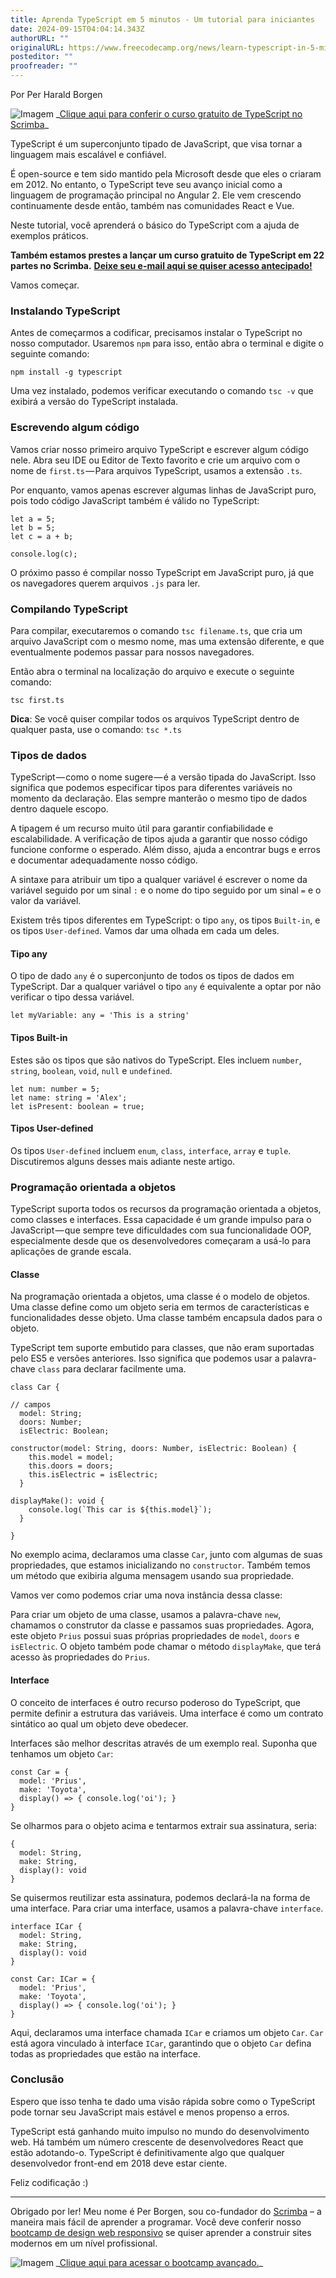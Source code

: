 ```yaml
---
title: Aprenda TypeScript em 5 minutos - Um tutorial para iniciantes
date: 2024-09-15T04:04:14.343Z
authorURL: ""
originalURL: https://www.freecodecamp.org/news/learn-typescript-in-5-minutes-13eda868daeb/
posteditor: ""
proofreader: ""
---
```


Por Per Harald Borgen

<!-- more -->

![Imagem](https://www.freecodecamp.org/news/content/images/2019/06/Screenshot-2019-06-06-at-07.58.51.png) \_[Clique aqui para conferir o curso gratuito de TypeScript no Scrimba][1]\_

TypeScript é um superconjunto tipado de JavaScript, que visa tornar a linguagem mais escalável e confiável.

É open-source e tem sido mantido pela Microsoft desde que eles o criaram em 2012. No entanto, o TypeScript teve seu avanço inicial como a linguagem de programação principal no Angular 2. Ele vem crescendo continuamente desde então, também nas comunidades React e Vue.

Neste tutorial, você aprenderá o básico do TypeScript com a ajuda de exemplos práticos.

**Também estamos prestes a lançar um curso gratuito de TypeScript em 22 partes no Scrimba.** [**Deixe seu e-mail aqui se quiser acesso antecipado!**][2]

Vamos começar.

### Instalando TypeScript

Antes de começarmos a codificar, precisamos instalar o TypeScript no nosso computador. Usaremos `npm` para isso, então abra o terminal e digite o seguinte comando:

```
npm install -g typescript
```

Uma vez instalado, podemos verificar executando o comando `tsc -v` que exibirá a versão do TypeScript instalada.

### Escrevendo algum código

Vamos criar nosso primeiro arquivo TypeScript e escrever algum código nele. Abra seu IDE ou Editor de Texto favorito e crie um arquivo com o nome de `first.ts` — Para arquivos TypeScript, usamos a extensão `.ts`.

Por enquanto, vamos apenas escrever algumas linhas de JavaScript puro, pois todo código JavaScript também é válido no TypeScript:

```
let a = 5; 
let b = 5; 
let c = a + b;

console.log(c);
```

O próximo passo é compilar nosso TypeScript em JavaScript puro, já que os navegadores querem arquivos `.js` para ler.

### Compilando TypeScript

Para compilar, executaremos o comando `tsc filename.ts`, que cria um arquivo JavaScript com o mesmo nome, mas uma extensão diferente, e que eventualmente podemos passar para nossos navegadores.

Então abra o terminal na localização do arquivo e execute o seguinte comando:

```
tsc first.ts
```

**Dica**: Se você quiser compilar todos os arquivos TypeScript dentro de qualquer pasta, use o comando: `tsc *.ts`

### Tipos de dados

TypeScript — como o nome sugere — é a versão tipada do JavaScript. Isso significa que podemos especificar tipos para diferentes variáveis no momento da declaração. Elas sempre manterão o mesmo tipo de dados dentro daquele escopo.

A tipagem é um recurso muito útil para garantir confiabilidade e escalabilidade. A verificação de tipos ajuda a garantir que nosso código funcione conforme o esperado. Além disso, ajuda a encontrar bugs e erros e documentar adequadamente nosso código.

A sintaxe para atribuir um tipo a qualquer variável é escrever o nome da variável seguido por um sinal `:` e o nome do tipo seguido por um sinal `=` e o valor da variável.

Existem três tipos diferentes em TypeScript: o tipo `any`, os tipos `Built-in`, e os tipos `User-defined`. Vamos dar uma olhada em cada um deles.

#### Tipo any

O tipo de dado `any` é o superconjunto de todos os tipos de dados em TypeScript. Dar a qualquer variável o tipo `any` é equivalente a optar por não verificar o tipo dessa variável.

```
let myVariable: any = 'This is a string'
```

#### Tipos Built-in

Estes são os tipos que são nativos do TypeScript. Eles incluem `number`, `string`, `boolean`, `void`, `null` e `undefined`.

```
let num: number = 5; 
let name: string = 'Alex'; 
let isPresent: boolean = true;
```

#### Tipos User-defined

Os tipos `User-defined` incluem `enum`, `class`, `interface`, `array` e `tuple`. Discutiremos alguns desses mais adiante neste artigo.

### Programação orientada a objetos

TypeScript suporta todos os recursos da programação orientada a objetos, como classes e interfaces. Essa capacidade é um grande impulso para o JavaScript — que sempre teve dificuldades com sua funcionalidade OOP, especialmente desde que os desenvolvedores começaram a usá-lo para aplicações de grande escala.

#### Classe

Na programação orientada a objetos, uma classe é o modelo de objetos. Uma classe define como um objeto seria em termos de características e funcionalidades desse objeto. Uma classe também encapsula dados para o objeto.

TypeScript tem suporte embutido para classes, que não eram suportadas pelo ES5 e versões anteriores. Isso significa que podemos usar a palavra-chave `class` para declarar facilmente uma.

```
class Car {

// campos 
  model: String; 
  doors: Number; 
  isElectric: Boolean;

constructor(model: String, doors: Number, isElectric: Boolean) { 
    this.model = model; 
    this.doors = doors; 
    this.isElectric = isElectric; 
  }

displayMake(): void { 
    console.log(`This car is ${this.model}`); 
  }

}
```

No exemplo acima, declaramos uma classe `Car`, junto com algumas de suas propriedades, que estamos inicializando no `constructor`. Também temos um método que exibiria alguma mensagem usando sua propriedade.

Vamos ver como podemos criar uma nova instância dessa classe:



Para criar um objeto de uma classe, usamos a palavra-chave `new`, chamamos o construtor da classe e passamos suas propriedades. Agora, este objeto `Prius` possui suas próprias propriedades de `model`, `doors` e `isElectric`. O objeto também pode chamar o método `displayMake`, que terá acesso às propriedades do `Prius`.

#### Interface

O conceito de interfaces é outro recurso poderoso do TypeScript, que permite definir a estrutura das variáveis. Uma interface é como um contrato sintático ao qual um objeto deve obedecer.

Interfaces são melhor descritas através de um exemplo real. Suponha que tenhamos um objeto `Car`:

```
const Car = { 
  model: 'Prius', 
  make: 'Toyota', 
  display() => { console.log('oi'); } 
}
```

Se olharmos para o objeto acima e tentarmos extrair sua assinatura, seria:

```
{ 
  model: String, 
  make: String, 
  display(): void 
}
```

Se quisermos reutilizar esta assinatura, podemos declará-la na forma de uma interface. Para criar uma interface, usamos a palavra-chave `interface`.

```
interface ICar { 
  model: String, 
  make: String, 
  display(): void 
}

const Car: ICar = { 
  model: 'Prius', 
  make: 'Toyota', 
  display() => { console.log('oi'); } 
}
```

Aqui, declaramos uma interface chamada `ICar` e criamos um objeto `Car`. `Car` está agora vinculado à interface `ICar`, garantindo que o objeto `Car` defina todas as propriedades que estão na interface.

### Conclusão

Espero que isso tenha te dado uma visão rápida sobre como o TypeScript pode tornar seu JavaScript mais estável e menos propenso a erros.

TypeScript está ganhando muito impulso no mundo do desenvolvimento web. Há também um número crescente de desenvolvedores React que estão adotando-o. TypeScript é definitivamente algo que qualquer desenvolvedor front-end em 2018 deve estar ciente.

Feliz codificação :)

---

Obrigado por ler! Meu nome é Per Borgen, sou co-fundador do [Scrimba][3] – a maneira mais fácil de aprender a programar. Você deve conferir nosso [bootcamp de design web responsivo][4] se quiser aprender a construir sites modernos em um nível profissional.

![Imagem](https://www.freecodecamp.org/news/content/images/2019/08/bootcamp-banner.png) \_[Clique aqui para acessar o bootcamp avançado.][5]\_

[1]: https://scrimba.com/p/gintrototypescript?utm_source=freecodecamp.org&utm_medium=referral&utm_campaign=gintrototypescript_5_minute_article
[2]: http://eepurl.com/dyqJAj
[3]: https://scrimba.com?utm_source=freecodecamp.org&utm_medium=referral&utm_campaign=gintrototypescript_5_minute_article
[4]: https://scrimba.com/g/gresponsive?utm_source=freecodecamp.org&utm_medium=referral&utm_campaign=gintrototypescript_5_minute_article
[5]: https://scrimba.com/g/gresponsive?utm_source=freecodecamp.org&utm_medium=referral&utm_campaign=gintrototypescript_5_minute_article

